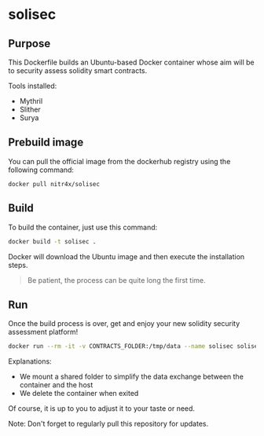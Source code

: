 # solisec

## Purpose

This Dockerfile builds an Ubuntu-based Docker container whose aim will be to security assess solidity smart contracts.

Tools installed:

- Mythril
- Slither
- Surya

## Prebuild image

You can pull the official image from the dockerhub registry using the following command:

```
docker pull nitr4x/solisec
```

## Build

To build the container, just use this command:

```bash
docker build -t solisec .
```

Docker will download the Ubuntu image and then execute the installation steps.

> Be patient, the process can be quite long the first time.

## Run

Once the build process is over, get and enjoy your new solidity security assessment platform!

```bash
docker run --rm -it -v CONTRACTS_FOLDER:/tmp/data --name solisec solisec
```

Explanations:

- We mount a shared folder to simplify the data exchange between the container and the host
- We delete the container when exited

Of course, it is up to you to adjust it to your taste or need.


Note: Don't forget to regularly pull this repository for updates.